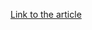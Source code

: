 [Link to the article](https://www.zdnet.com/article/rotajakiro-a-linux-backdoor-that-has-flown-under-the-radar-for-years/)

